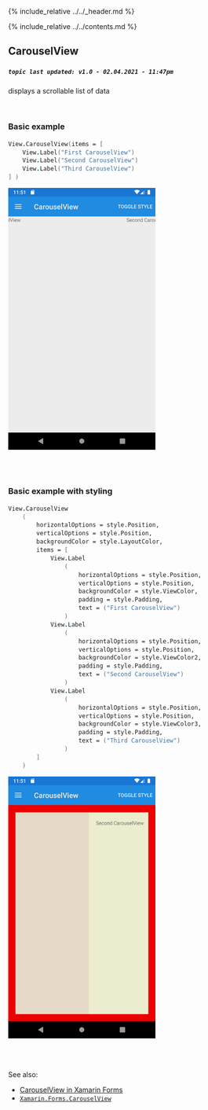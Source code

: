 {% include_relative ../../_header.md %}

{% include_relative ../../contents.md %}

CarouselView
--------
##### `topic last updated: v1.0 - 02.04.2021 - 11:47pm`

displays a scrollable list of data 

<br /> 

### Basic example


```fsharp 
View.CarouselView(items = [
    View.Label("First CarouselView")
    View.Label("Second CarouselView")
    View.Label("Third CarouselView")
] )
```

<img src="../../images/views/CarouselView-adr-basic.png" width="300">

<br /> <br /> 

### Basic example with styling

```fsharp 
View.CarouselView
    (
        horizontalOptions = style.Position,
        verticalOptions = style.Position,
        backgroundColor = style.LayoutColor,
        items = [
            View.Label
                (
                    horizontalOptions = style.Position,
                    verticalOptions = style.Position,
                    backgroundColor = style.ViewColor,
                    padding = style.Padding,  
                    text = ("First CarouselView")
                )
            View.Label
                (
                    horizontalOptions = style.Position,
                    verticalOptions = style.Position,
                    backgroundColor = style.ViewColor2,
                    padding = style.Padding,  
                    text = ("Second CarouselView")
                )
            View.Label
                (
                    horizontalOptions = style.Position,
                    verticalOptions = style.Position,
                    backgroundColor = style.ViewColor3,
                    padding = style.Padding,  
                    text = ("Third CarouselView")
                )
        ] 
    )
```


<img src="../../images/views/CarouselView-adr-styled.png" width="300">

<br /> <br /> 

See also:

* [CarouselView in Xamarin Forms](https://docs.microsoft.com/en-us/xamarin/xamarin-forms/user-interface/CarouselView)
* [`Xamarin.Forms.CarouselView`](https://docs.microsoft.com/en-us/dotnet/api/xamarin.forms.carouselview?view=xamarin-forms)